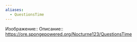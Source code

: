 ```yaml
---
aliases:
  - QuestionsTime
---
```

Изображение::
Описание:: https://ore.spongepowered.org/Nocturne123/QuestionsTime